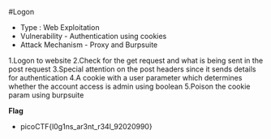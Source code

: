 #Logon

- Type : Web Exploitation
- Vulnerability - Authentication using cookies
- Attack Mechanism - Proxy and Burpsuite

1.Logon to website
2.Check for the get request and what is being sent in the post request
3.Special attention on the post headers since it sends details for authentication
4.A cookie with a user parameter which determines whether the account access is admin using boolean
5.Poison the cookie param using burpsuite

**Flag**
- picoCTF{l0g1ns_ar3nt_r34l_92020990}
